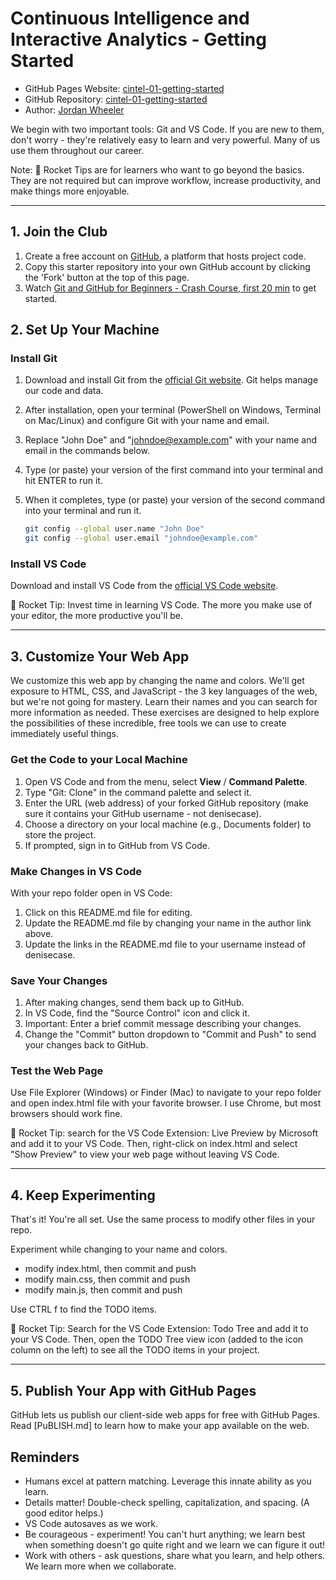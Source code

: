 # Continuous Intelligence and Interactive Analytics - Getting Started

- GitHub Pages Website: [cintel-01-getting-started](https://jordanwheeler7.github.io/cintel-01-getting-started)
- GitHub Repository: [cintel-01-getting-started](https://github.com/jordanwheeler7/cintel-01-getting-started)
- Author: [Jordan Wheeler](https://github.com/jordanwheeler7)


We begin with two important tools: Git and VS Code. 
If you are new to them, don't worry - they're relatively easy to learn and very powerful.
Many of us use them throughout our career. 

Note: 🚀 Rocket Tips are for learners who want to go beyond the basics. 
They are not required but can improve workflow, increase productivity, and make things more enjoyable.

-----

## 1. Join the Club

1. Create a free account on [GitHub](https://github.com/), a platform that hosts project code.
2. Copy this starter repository into your own GitHub account by clicking the 'Fork' button at the top of this page.
3. Watch [Git and GitHub for Beginners - Crash Course, first 20 min](https://www.youtube.com/watch?v=RGOj5yH7evk) to get started.


## 2. Set Up Your Machine

### Install Git

1. Download and install Git from the [official Git website](https://git-scm.com/). Git helps manage our code and data.
2. After installation, open your terminal (PowerShell on Windows, Terminal on Mac/Linux) and configure Git with your name and email.
3. Replace "John Doe" and "johndoe@example.com" with your name and email in the commands below.
4. Type (or paste) your version of the first command into your terminal and hit ENTER to run it.
5. When it completes, type (or paste) your version of the second command into your terminal and run it.
   
    ```bash
    git config --global user.name "John Doe"
    git config --global user.email "johndoe@example.com"
    ```

### Install VS Code

Download and install VS Code from the [official VS Code website](https://code.visualstudio.com/). 

🚀 Rocket Tip: Invest time in learning VS Code. The more you make use of your editor, the more productive you'll be. 

-----

## 3. Customize Your Web App

We customize this web app by changing the name and colors. We'll get exposure to HTML, CSS, and JavaScript - the 3 key languages of the web, but we're not going for mastery. Learn their names and you can search for more information as needed. These exercises are designed to help explore the possibilities of these incredible, free tools we can use to create immediately useful things.

### Get the Code to your Local Machine
    
1. Open VS Code and from the menu, select **View** / **Command Palette**.
1. Type "Git: Clone" in the command palette and select it.
1. Enter the URL (web address) of your forked GitHub repository (make sure it contains your GitHub username - not denisecase).
1. Choose a directory on your local machine (e.g., Documents folder) to store the project.
1. If prompted, sign in to GitHub from VS Code.

### Make Changes in VS Code

With your repo folder open in VS Code:

1. Click on this README.md file for editing.
1. Update the README.md file by changing your name in the author link above.
1. Update the links in the README.md file to your username instead of denisecase.

### Save Your Changes

1. After making changes, send them back up to GitHub.
1. In VS Code, find the "Source Control" icon and click it.
1. Important: Enter a brief commit message describing your changes.
1. Change the "Commit" button dropdown to "Commit and Push" to send your changes back to GitHub.

### Test the Web Page

Use File Explorer (Windows) or Finder (Mac) to navigate to your repo folder and open index.html file with your favorite browser. I use Chrome, but most browsers should work fine. 

🚀 Rocket Tip: search for the VS Code Extension: Live Preview by Microsoft and add it to your VS Code. 
Then, right-click on index.html and select "Show Preview" to view your web page without leaving VS Code.

-----

## 4. Keep Experimenting

That's it! You're all set. Use the same process to modify other files in your repo.

Experiment while changing to your name and colors. 

- modify index.html, then commit and push
- modify main.css, then commit and push
- modify main.js, then commit and push

Use CTRL f to find the TODO items. 

🚀 Rocket Tip: Search for the VS Code Extension: Todo Tree and add it to your VS Code. 
Then, open the TODO Tree view icon (added to the icon column on the left) to see all the TODO items in your project.

-----

## 5. Publish Your App with GitHub Pages

GitHub lets us publish our client-side web apps for free with GitHub Pages. 
Read [PuBLISH.md] to learn how to make your app available on the web. 

## Reminders

- Humans excel at pattern matching. Leverage this innate ability as you learn.
- Details matter! Double-check spelling, capitalization, and spacing. (A good editor helps.)
- VS Code autosaves as we work.
- Be courageous - experiment! You can't hurt anything; we learn best when something doesn't go quite right and we learn we can figure it out!
- Work with others - ask questions, share what you learn, and help others. We learn more when we collaborate.
